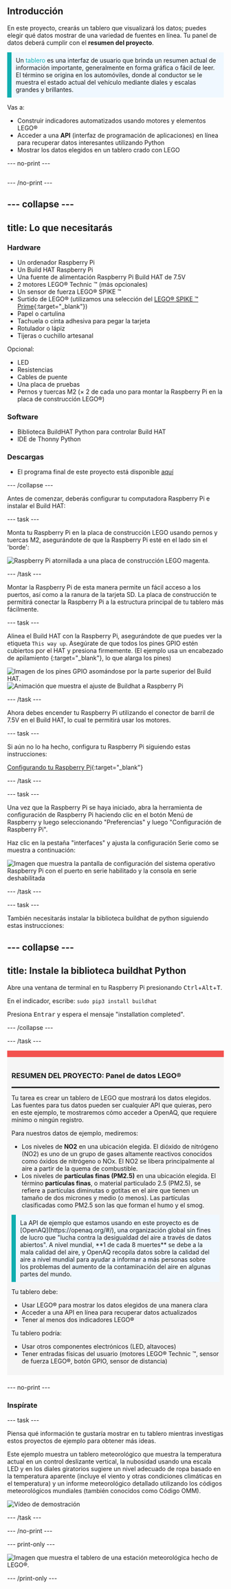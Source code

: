 ## Introducción

En este proyecto, crearás un tablero que visualizará los datos; puedes elegir qué datos mostrar de una variedad de fuentes en línea. Tu panel de datos deberá cumplir con el **resumen del proyecto**.

<p style="border-left: solid; border-width:10px; border-color: #0faeb0; background-color: aliceblue; padding: 10px;">
Un <span style="color: #0faeb0">tablero</span> es una interfaz de usuario que brinda un resumen actual de información importante, generalmente en forma gráfica o fácil de leer. El término se origina en los automóviles, donde al conductor se le muestra el estado actual del vehículo mediante diales y escalas grandes y brillantes.</p>

Vas a:
+ Construir indicadores automatizados usando motores y elementos LEGO®
+ Acceder a una **API** (interfaz de programación de aplicaciones) en línea para recuperar datos interesantes utilizando Python
+ Mostrar los datos elegidos en un tablero crado con LEGO

--- no-print ---

<div style="display: flex; flex-wrap: wrap">
<div style="flex-basis: 200px; flex-grow: 1">

--- /no-print ---


--- collapse ---
---
title: Lo que necesitarás
---
### Hardware

+ Un ordenador Raspberry Pi
+ Un Build HAT Raspberry Pi
+ Una fuente de alimentación Raspberry Pi Build HAT de 7.5V
+ 2 motores LEGO® Technic ™ (más opcionales)
+ Un sensor de fuerza LEGO® SPIKE ™
+ Surtido de LEGO® (utilizamos una selección del [LEGO® SPIKE ™ Prime](https://education.lego.com/en-gb/product/spike-prime){:target="_blank"})
+ Papel o cartulina
+ Tachuela o cinta adhesiva para pegar la tarjeta
+ Rotulador o lápiz
+ Tijeras o cuchillo artesanal

Opcional:
+ LED
+ Resistencias
+ Cables de puente
+ Una placa de pruebas
+ Pernos y tuercas M2 (× 2 de cada uno para montar la Raspberry Pi en la placa de construcción LEGO®)

### Software

+ Biblioteca BuildHAT Python para controlar Build HAT
+ IDE de Thonny Python

### Descargas

+ El programa final de este proyecto está disponible [aquí]((https://rpf.io/p/es-ES/lego-data-dash-go){:target="_blank"})

--- /collapse ---

Antes de comenzar, deberás configurar tu computadora Raspberry Pi e instalar el Build HAT:

--- task ---

Monta tu Raspberry Pi en la placa de construcción LEGO usando pernos y tuercas M2, asegurándote de que la Raspberry Pi esté en el lado sin el 'borde':

 ![Raspberry Pi atornillada a una placa de construcción LEGO magenta.](images/build_11.jpg)

--- /task ---

Montar la Raspberry Pi de esta manera permite un fácil acceso a los puertos, así como a la ranura de la tarjeta SD. La placa de construcción te permitirá conectar la Raspberry Pi a la estructura principal de tu tablero más fácilmente.

--- task ---

Alinea el Build HAT con la Raspberry Pi, asegurándote de que puedes ver la etiqueta `This way up`. Asegúrate de que todos los pines GPIO estén cubiertos por el HAT y presiona firmemente. (El ejemplo usa un encabezado de apilamiento [](https://www.adafruit.com/product/2223){:target="_blank"}, lo que alarga los pines)

![Imagen de los pines GPIO asomándose por la parte superior del Build HAT.](images/build_15.jpg) ![Animación que muestra el ajuste de Buildhat a Raspberry Pi](images/haton.gif)

--- /task ---

Ahora debes encender tu Raspberry Pi utilizando el conector de barril de 7.5V en el Build HAT, lo cual te permitirá usar los motores.

--- task ---

Si aún no lo ha hecho, configura tu Raspberry Pi siguiendo estas instrucciones:

[Configurando tu Raspberry Pi](https://projects.raspberrypi.org/es-ES/projects/raspberry-pi-setting-up){:target="_blank"}

--- /task ---

--- task ---

Una vez que la Raspberry Pi se haya iniciado, abra la herramienta de configuración de Raspberry Pi haciendo clic en el botón Menú de Raspberry y luego seleccionando "Preferencias" y luego "Configuración de Raspberry Pi".

Haz clic en la pestaña "interfaces" y ajusta la configuración Serie como se muestra a continuación:

![Imagen que muestra la pantalla de configuración del sistema operativo Raspberry Pi con el puerto en serie habilitado y la consola en serie deshabilitada](images/configshot.jpg)

--- /task ---

--- task ---

También necesitarás instalar la biblioteca buildhat de python siguiendo estas instrucciones:

--- collapse ---
---
title: Instale la biblioteca buildhat Python
---

Abre una ventana de terminal en tu Raspberry Pi presionando <kbd>Ctrl</kbd>+<kbd>Alt</kbd>+<kbd>T</kbd>.

En el indicador, escribe: `sudo pip3 install buildhat`

Presiona <kbd>Entrar</kbd> y espera el mensaje "installation completed".

--- /collapse ---

--- /task ---


<div style="border-top: 15px solid #f3524f; background-color: whitesmoke; margin-bottom: 20px; padding: 10px;">

### RESUMEN DEL PROYECTO: Panel de datos LEGO®
<hr style="border-top: 2px solid black;">

Tu tarea es crear un tablero de LEGO que mostrará los datos elegidos. Las fuentes para tus datos pueden ser cualquier API que quieras, pero en este ejemplo, te mostraremos cómo acceder a OpenAQ, que requiere mínimo o ningún registro. 

Para nuestros datos de ejemplo, mediremos:
+ Los niveles de **NO2** en una ubicación elegida. El dióxido de nitrógeno (NO2) es uno de un grupo de gases altamente reactivos conocidos como óxidos de nitrógeno o NOx. El NO2 se libera principalmente al aire a partir de la quema de combustible.
+ Los niveles de **partículas finas (PM2.5)** en una ubicación elegida. El término **partículas finas**, o material particulado 2.5 (PM2.5), se refiere a partículas diminutas o gotitas en el aire que tienen un tamaño de dos micrones y medio (o menos). Las partículas clasificadas como PM2.5 son las que forman el humo y el smog.


<p style="border-left: solid; border-width:10px; border-color: #0faeb0; background-color: aliceblue; padding: 10px;">La API de ejemplo que estamos usando en este proyecto es de [OpenAQ](https://openaq.org/#/), una organización global sin fines de lucro que "lucha contra la desigualdad del aire a través de datos abiertos". A nivel mundial, **1 de cada 8 muertes** se debe a la mala calidad del aire, y OpenAQ recopila datos sobre la calidad del aire a nivel mundial para ayudar a informar a más personas sobre los problemas del aumento de la contaminación del aire en algunas partes del mundo. </p>


Tu tablero debe:
+ Usar LEGO® para mostrar los datos elegidos de una manera clara
+ Acceder a una API en línea para recuperar datos actualizados
+ Tener al menos dos indicadores LEGO®

Tu tablero podría:
+ Usar otros componentes electrónicos (LED, altavoces)
+ Tener entradas físicas del usuario (motores LEGO® Technic ™, sensor de fuerza LEGO®, botón GPIO, sensor de distancia)
  
</div>

--- no-print ---

### Inspírate

--- task ---

Piensa qué información te gustaría mostrar en tu tablero mientras investigas estos proyectos de ejemplo para obtener más ideas.

Este ejemplo muestra un tablero meteorológico que muestra la temperatura actual en un control deslizante vertical, la nubosidad usando una escala LED y en los diales giratorios sugiere un nivel adecuado de ropa basado en la temperatura aparente (incluye el viento y otras condiciones climáticas en el temperatura) y un informe meteorológico detallado utilizando los códigos meteorológicos mundiales (también conocidos como Código OMM).

![Vídeo de demostración](images/weather-dash.gif)

--- /task ---

--- /no-print ---

--- print-only ---

![Imagen que muestra el tablero de una estación meteorológica hecho de LEGO®.](images/example-dash.jpg)

--- /print-only ---


